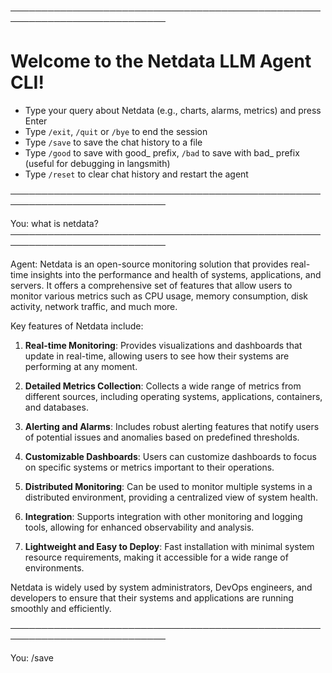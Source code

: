 ───────────────────────────────────────────────────────────────────────────

# Welcome to the Netdata LLM Agent CLI!

- Type your query about Netdata (e.g., charts, alarms, metrics) and press Enter
- Type `/exit`, `/quit` or `/bye` to end the session
- Type `/save` to save the chat history to a file
- Type `/good` to save with good_ prefix, `/bad` to save with bad_ prefix (useful for debugging in langsmith)
- Type `/reset` to clear chat history and restart the agent


───────────────────────────────────────────────────────────────────────────


You: what is netdata?
───────────────────────────────────────────────────────────────────────────

Agent: Netdata is an open-source monitoring solution that provides real-time insights into the performance and health of systems, applications, and servers. It offers a comprehensive set of features that allow users to monitor various metrics such as CPU usage, memory consumption, disk activity, network traffic, and much more.

Key features of Netdata include:

1. **Real-time Monitoring**: Provides visualizations and dashboards that update in real-time, allowing users to see how their systems are performing at any moment.

2. **Detailed Metrics Collection**: Collects a wide range of metrics from different sources, including operating systems, applications, containers, and databases.

3. **Alerting and Alarms**: Includes robust alerting features that notify users of potential issues and anomalies based on predefined thresholds.

4. **Customizable Dashboards**: Users can customize dashboards to focus on specific systems or metrics important to their operations.

5. **Distributed Monitoring**: Can be used to monitor multiple systems in a distributed environment, providing a centralized view of system health.

6. **Integration**: Supports integration with other monitoring and logging tools, allowing for enhanced observability and analysis.

7. **Lightweight and Easy to Deploy**: Fast installation with minimal system resource requirements, making it accessible for a wide range of environments.

Netdata is widely used by system administrators, DevOps engineers, and developers to ensure that their systems and applications are running smoothly and efficiently.


───────────────────────────────────────────────────────────────────────────


You: /save
